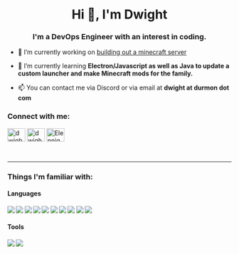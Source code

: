 <h1 align="center">Hi 👋, I'm Dwight</h1>
<h3 align="center">I'm a DevOps Engineer with an interest in coding.</h3>

- 🔭 I’m currently working on [building out a minecraft server](https://www.durmon.org/)

- 🌱 I’m currently learning **Electron/Javascript as well as Java to update a custom launcher and make Minecraft mods for the family.**

- 📫 You can contact me via Discord or via email at **dwight at durmon dot com**

<h3 align="left">Connect with me:</h3>
<p align="left">
<a href="https://twitter.com/dwightdurmon" target="blank"><img align="center" src="https://raw.githubusercontent.com/rahuldkjain/github-profile-readme-generator/master/src/images/icons/Social/twitter.svg" alt="dwightdurmon" height="30" width="40" /></a>
<a href="https://linkedin.com/in/dwightsdurmon" target="blank"><img align="center" src="https://raw.githubusercontent.com/rahuldkjain/github-profile-readme-generator/master/src/images/icons/Social/linked-in-alt.svg" alt="dwightsdurmon" height="30" width="40" /></a>
<a href="https://discordapp.com/users/212012107401527296/" target="blank"><img align="center" src="https://raw.githubusercontent.com/rahuldkjain/github-profile-readme-generator/master/src/images/icons/Social/discord.svg" alt="Elennight#2290" height="30" width="40" /></a>
</p>
<br/>
<hr>
<h3 align="left">Things I'm familiar with:</h3>
<h4 aligh="left">Languages<h4>
<img src='https://img.shields.io/badge/Language-Bash-lightgrey'></li>
<img src='https://img.shields.io/badge/Language-Zsh-lightgrey'></li>
<img src='https://img.shields.io/badge/Language-Javascript-lightgrey'></li>
<img src='https://img.shields.io/badge/Language-PHP-lightgrey'></li>
<img src='https://img.shields.io/badge/Language-Perl-lightgrey'></li>
<img src='https://img.shields.io/badge/Language-Go-lightgrey'></li>
<img src='https://img.shields.io/badge/Language-Python-lightgrey'></li>
<img src='https://img.shields.io/badge/Language-Groovy-lightgrey'></li>
<img src='https://img.shields.io/badge/Language-HTML-lightgrey'></li>
<img src='https://img.shields.io/badge/Language-CSS-lightgrey'></li>
<br/>
<h4 aligh="left">Tools<h4>
<img src='https://img.shields.io/badge/Tool-AWS-lightgrey'></li>
<img src='https://img.shields.io/badge/Tool-Jenkins-lightgrey'></li>
